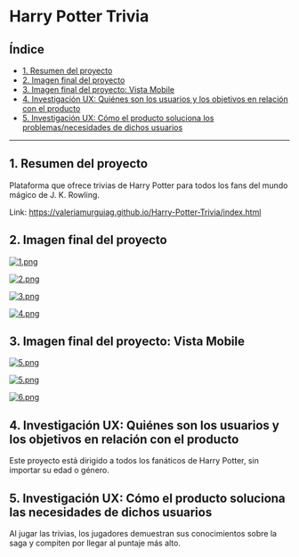 # Harry Potter Trivia

## Índice

* [1. Resumen del proyecto](#2-resumen-del-proyecto)
* [2. Imagen final del proyecto](#2-imagen-final-del-proyecto)
* [3. Imagen final del proyecto: Vista Mobile](#7-imagen-final-del-proyecto-vista-mobile)
* [4. Investigación UX: Quiénes son los usuarios y los objetivos en relación con el producto](#2-investigación-ux-quiénes-son-los-usuarios-y-los-objetivos-en-relación-con-el-producto)
* [5. Investigación UX: Cómo el producto soluciona los problemas/necesidades de dichos usuarios](#4-investigación-ux-cómo-el-producto-soluciona-los-problemasnecesidades-de-dichos-usuarios)

***

## 1. Resumen del proyecto

Plataforma que ofrece trivias de Harry Potter para todos los fans del mundo mágico de J. K. Rowling. 

Link: https://valeriamurguiag.github.io/Harry-Potter-Trivia/index.html


## 2. Imagen final del proyecto 
[![1.png](https://i.postimg.cc/8cZwdw2T/1.png)](https://postimg.cc/sGZpsPfL)


[![2.png](https://i.postimg.cc/qqDX6qKR/2.png)](https://postimg.cc/bSb2Kz3c)


[![3.png](https://i.postimg.cc/LsktBNPG/3.png)](https://postimg.cc/WD3qsmX7)


[![4.png](https://i.postimg.cc/fT3YgwXc/4.png)](https://postimg.cc/mtscPWmk)


## 3. Imagen final del proyecto: Vista Mobile

[![5.png](https://i.postimg.cc/jq8SnPDc/5.png)](https://postimg.cc/mhHs0cN1)


[![5.png](https://i.postimg.cc/t4rvD4Vw/5.png)](https://postimg.cc/4Y91xZPQ)


[![6.png](https://i.postimg.cc/1tDHxmf9/6.png)](https://postimg.cc/tZCPWH3f)


## 4. Investigación UX: Quiénes son los usuarios y los objetivos en relación con el producto

Este proyecto está dirigido a todos los fanáticos de Harry Potter, sin importar su edad o género.

## 5. Investigación UX: Cómo el producto soluciona las necesidades de dichos usuarios

Al jugar las trivias, los jugadores demuestran sus conocimientos sobre la saga y compiten por llegar al puntaje más alto.



